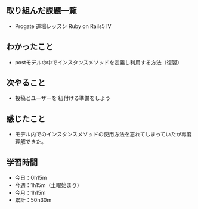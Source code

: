 ## 取り組んだ課題一覧
- Progate 道場レッスン Ruby on Rails5 IV
## わかったこと
- postモデルの中でインスタンスメソッドを定義し利用する方法（復習）
## 次やること
- 投稿とユーザーを 紐付ける準備をしよう
## 感じたこと
- モデル内でのインスタンスメソッドの使用方法を忘れてしまっていたが再度理解できた。
## 学習時間
- 今日：0h15m
- 今週：1h15m（土曜始まり）
- 今月：1h15m
- 累計：50h30m
